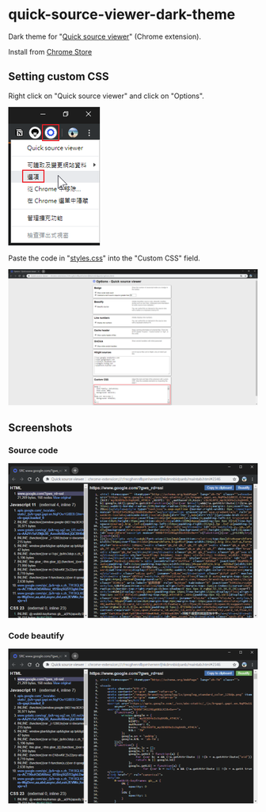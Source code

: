 # quick-source-viewer-dark-theme
Dark theme for "[Quick source viewer](https://github.com/tomimick/chrome-ext-view-src)" (Chrome extension).

Install from [Chrome Store](https://chrome.google.com/webstore/detail/quick-source-viewer/cfmcghennfbpmhemnnfjhkdmnbidpanb?hl=en)

## Setting custom CSS
Right click on "Quick source viewer" and click on "Options".

![](screenshot/2019-04-28_02-32-38.png)

Paste the code in "[styles.css](./styles.css)" into the "Custom CSS" field.

![](screenshot/2019-04-28_02-35-44.png)

## Screenshots
### Source code
![](screenshot/2019-04-28_02-25-46.png)

### Code beautify
![](screenshot/2019-04-28_02-25-40.png)